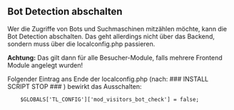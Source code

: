 ## Bot Detection abschalten

Wer die Zugriffe von Bots und Suchmaschinen mitzählen möchte, kann die Bot Detection 
abschalten. Das geht allerdings nicht über das Backend, sondern muss über die 
localconfig.php passieren.

**Achtung:** Das gilt dann für alle Besucher-Module, falls mehrere Frontend Module angelegt wurden!

Folgender Eintrag ans Ende der localconfig.php (nach: ### INSTALL SCRIPT STOP ### ) bewirkt das Ausschalten:
```
    $GLOBALS['TL_CONFIG']['mod_visitors_bot_check'] = false;
```
